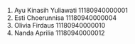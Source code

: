 1. Ayu Kinasih Yuliawati	11180940000001
2. Esti Choerunnisa	11180940000004
3. Olivia Firdaus	11180940000010
4. Nanda Aprilia	11180940000012
